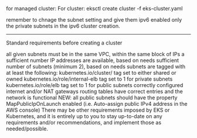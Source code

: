 for managed cluster:
For cluster: eksctl create cluster -f eks-cluster.yaml


remember to chnage the subnet setting and give them ipv6 enabled only the private subnets in the ipv6 cluster creation.


------------------
Standard requirements before creating a cluster

all given subnets must be in the same VPC, within the same block of IPs
a sufficient number IP addresses are available, based on needs
sufficient number of subnets (minimum 2), based on needs
subnets are tagged with at least the following:
kubernetes.io/cluster/<name> tag set to either shared or owned
kubernetes.io/role/internal-elb tag set to 1 for private subnets
kubernetes.io/role/elb tag set to 1 for public subnets
correctly configured internet and/or NAT gateways
routing tables have correct entries and the network is functional
NEW: all public subnets should have the property MapPublicIpOnLaunch enabled (i.e. Auto-assign public IPv4 address in the AWS console)
There may be other requirements imposed by EKS or Kubernetes, and it is entirely up to you to stay up-to-date on any requirements and/or recommendations, and implement those as needed/possible.
